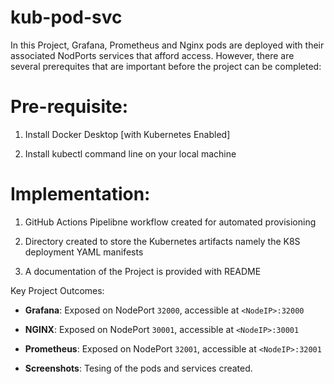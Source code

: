 # kub-pod-svc


In this Project, Grafana, Prometheus and Nginx pods are deployed with their associated NodPorts services that afford access. However, there are several prerequites that are important before the project can be completed:


# Pre-requisite:

  1. Install Docker Desktop [with Kubernetes Enabled]
  
  2. Install kubectl command line on your local machine


# Implementation:

   1. GitHub Actions Pipelibne workflow created for automated provisioning

   2. Directory created to store the Kubernetes artifacts namely the K8S deployment YAML manifests

   3. A documentation of the Project is provided with README


Key Project Outcomes:

- **Grafana**: Exposed on NodePort `32000`, accessible at `<NodeIP>:32000`

- **NGINX**: Exposed on NodePort `30001`, accessible at `<NodeIP>:30001`

- **Prometheus**: Exposed on NodePort `32001`, accessible at `<NodeIP>:32001`

- **Screenshots**: Tesing of the pods and services created. 













